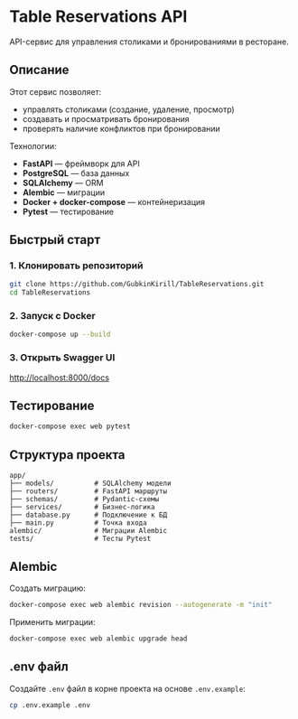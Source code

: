 # Table Reservations API

API-сервис для управления столиками и бронированиями в ресторане.

## Описание

Этот сервис позволяет:
- управлять столиками (создание, удаление, просмотр)
- создавать и просматривать бронирования
- проверять наличие конфликтов при бронировании

Технологии:
- **FastAPI** — фреймворк для API
- **PostgreSQL** — база данных
- **SQLAlchemy** — ORM
- **Alembic** — миграции
- **Docker + docker-compose** — контейнеризация
- **Pytest** — тестирование

## Быстрый старт

### 1. Клонировать репозиторий
```bash
git clone https://github.com/GubkinKirill/TableReservations.git
cd TableReservations
```

### 2. Запуск с Docker
```bash
docker-compose up --build
```

### 3. Открыть Swagger UI
[http://localhost:8000/docs](http://localhost:8000/docs)

## Тестирование
```bash
docker-compose exec web pytest
```

## Структура проекта

```
app/
├── models/          # SQLAlchemy модели
├── routers/         # FastAPI маршруты
├── schemas/         # Pydantic-схемы
├── services/        # Бизнес-логика
├── database.py      # Подключение к БД
├── main.py          # Точка входа
alembic/             # Миграции Alembic
tests/               # Тесты Pytest
```

## Alembic

Создать миграцию:
```bash
docker-compose exec web alembic revision --autogenerate -m "init"
```

Применить миграции:
```bash
docker-compose exec web alembic upgrade head
```

## .env файл

Создайте `.env` файл в корне проекта на основе `.env.example`:

```bash
cp .env.example .env


